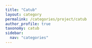 ```yaml
---
title: "Catub"
layout: category
permalink: /categories/project/catub
author_profile: true
taxonomy: catub
sidebar:
  nav: "categories"
---
```

